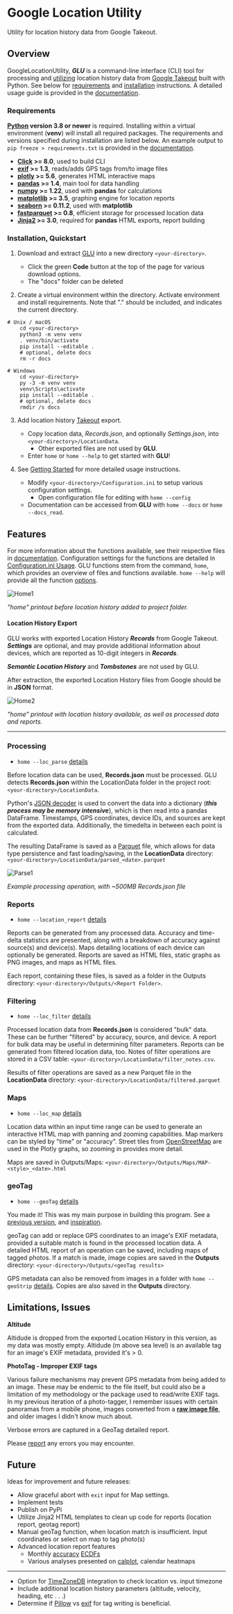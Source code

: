# Google Location Utility
Utility for location history data from Google Takeout.


## Overview
GoogleLocationUtility, ***GLU*** is a command-line interface (CLI) tool for processing and [utilizing](/README.md#Features) location history data from [Google Takeout](https://takeout.google.com/) built with Python. See below for [requirements](/README.md#Requirements) and [installation](/README.md#installation-quickstart) instructions. 
A detailed usage guide is provided in the [documentation](/docs/Getting%20Started.md#getting-started).


### Requirements
**[Python](https://www.python.org/) version 3.8 or newer** is required. Installing within a virtual environment (**venv**) will install all required packages. 
The requirements and versions specified during installation are listed below. An example output to `pip freeze > requirements.txt` is provided in the [documentation](/docs/Getting%20Started.md#installed-packages).

* **[Click](https://click.palletsprojects.com/) >= 8.0**, used to build CLI
* **[exif](https://exif.readthedocs.io/) >= 1.3**, reads/adds GPS tags from/to image files
* **[plotly](https://plotly.com/python/) >= 5.6**, generates HTML interactive maps
* **[pandas](https://pandas.pydata.org/pandas-docs/stable/index.html) >= 1.4**, main tool for data handling
* **[numpy](https://numpy.org/doc/stable/) >= 1.22**, used with **pandas** for calculations
* **[matplotlib](https://matplotlib.org/stable/index.html) >= 3.5**, graphing engine for location reports
* **[seaborn](https://seaborn.pydata.org/index.html) >= 0.11.2**, used with **matplotlib**
* **[fastparquet](https://fastparquet.readthedocs.io/en/latest/) >= 0.8**, efficient storage for processed location data
* **[Jinja2](https://jinja.palletsprojects.com/) >= 3.0**, required for **pandas** HTML exports, report building

### Installation, Quickstart

1. Download and extract [GLU](https://github.com/NBPub/GoogleLocationUtility/archive/refs/heads/main.zip) into a new directory `<your-directory>`. 
	- Click the green **Code** button at the top of the page for various download options.
	- The "docs" folder can be deleted
		
2. Create a virtual environment within the directory. Activate environment and install requirements. Note that "." should be included, and indicates the current directory.
```
# Unix / macOS
	cd <your-directory>
	python3 -m venv venv
	. venv/bin/activate
	pip install --editable .
	# optional, delete docs
	rm -r docs
	
# Windows
	cd <your-directory>
	py -3 -m venv venv
	venv\Scripts\activate
	pip install --editable .
	# optional, delete docs
	rmdir /s docs
```

3. Add location history [Takeout](https://takeout.google.com/) export.
    - Copy location data, *Records.json*, and optionally *Settings.json*, into `<your-directory>/LocationData`.
      - Other exported files are not used by **GLU**.
    - Enter `home` or `home --help` to get started with **GLU**!

		
4. See [Getting Started](/docs/Getting%20Started.md#usage) for more detailed usage instructions.
    - Modify `<your-directory>/Configuration.ini` to setup various configuration settings.
	    - Open configuration file for editing with `home --config`
    - Documentation can be accessed from **GLU** with `home --docs` or `home --docs_read`.


## Features
For more information about the functions available, see their respective files in [documentation](/docs/Getting%20Started.md#getting-started). Configuration settings for the functions are detailed in [Configuration.ini Usage](/docs/Getting%20Started.md#configurationini).
GLU functions stem from the command, `home`, which provides an overview of files and functions available. `home --help` will provide all the function [options](/docs/Getting%20Started.md#usage).

![Home1](/docs/images/home_ex1.png)

*"home" printout before location history added to project folder.*

#### Location History Export
GLU works with exported Location History ***Records*** from Google Takeout. 
***Settings*** are optional, and may provide additional information about devices, which are reported as 10-digit integers in ***Records***. 

***Semantic Location History*** and ***Tombstones*** are not used by GLU. 

After extraction, the exported Location History files from Google should be in **JSON** format.

![Home2](/docs/images/home_ex2.png)

*"home" printout with location history available, as well as processed data and reports.*

---

### Processing
  - `home --loc_parse` [details](/docs/Location%20Processing.md)

Before location data can be used, **Records.json** must be processed. GLU detects **Records.json** within the LocationData folder in the project root: `<your-directory>/LocationData`.

Python's [JSON decoder](https://docs.python.org/3/library/json.html) is used to convert the data into a dictionary (***this process may be memory intensive***), which is then read into a pandas DataFrame.
Timestamps, GPS coordinates, device IDs, and sources are kept from the exported data. Additionally, the timedelta in between each point is calculated. 

The resulting DataFrame is saved as a [Parquet](https://parquet.apache.org/) file, which allows for data type persistence and fast loading/saving, in the **LocationData** directory:
`<your-directory>/LocationData/parsed_<date>.parquet`

![Parse1](/docs/images/location_parse.png)

*Example processing operation, with ~500MB Records.json file*

### Reports
  - `home --location_report` [details](/docs/Location%20Reporting.md)

Reports can be generated from any processed data. Accuracy and time-delta statistics are presented, along with a breakdown of accuracy against source(s) and device(s).
Maps detailing locations of each device can optionally be generated. Reports are saved as HTML files, static graphs as PNG images, and maps as HTML files.

Each report, containing these files, is saved as a folder in the Outputs directory: `<your-directory>/Outputs/<Report Folder>`.

### Filtering
  - `home --loc_filter` [details](/docs/Location%20Filtering.md)

Processed location data from **Records.json** is considered "bulk" data. These can be further "filtered" by accuracy, source, and device. 
A report for bulk data may be useful in determining filter parameters. Reports can be generated from filtered location data, too.
Notes of filter operations are stored in a CSV table: `<your-directory>/LocationData/filter_notes.csv`.

Results of filter operations are saved as a new Parquet file in the **LocationData** directory:
`<your-directory>/LocationData/filtered.parquet`

### Maps
  - `home --loc_map` [details](/docs/Mapping.md)

Location data within an input time range can be used to generate an interactive HTML map with panning and zooming capabilities. Map markers can be styled by "time" or "accuracy". 
Street tiles from [OpenStreetMap](https://www.openstreetmap.org/) are used in the Plotly graphs, so zooming in provides more detail.

Maps are saved in Outputs/Maps: `<your-directory>/Outputs/Maps/MAP-<style>_<date>.html`

### geoTag
  - `home --geoTag` [details](/docs/geoTag.md)

You made it! This was my main purpose in building this program. See a [previous version](https://github.com/NBPub/PhotosGeoTagger), and [inspiration](https://github.com/chuckleplant/blog/blob/master/scripts/location-geotag.py).

geoTag can add or replace GPS coordinates to an image's EXIF metadata, provided a suitable match is found in the processed location data. A detailed HTML report of an operation can be saved, including maps of tagged photos.
If a match is made, image copies are saved in the **Outputs** directory: `<your-directory>/Outputs/<geoTag results>`

GPS metadata can also be removed from images in a folder with `home --geoStrip` [details](/docs/geoTag.md#geoStrip). Copies are also saved in the **Outputs** directory. 


## Limitations, Issues
**Altitude** 

Altidude is dropped from the exported Location History in this version, as my data was mostly empty. Altidude (m above sea level) is an available tag for an image's EXIF metadata, provided it's > 0.

**PhotoTag - Improper EXIF tags**

Various failure mechanisms may prevent GPS metadata from being added to an image. These may be endemic to the file itself, but could also be a limitation of my methodology or the package used to read/write EXIF tags. 
In my previous iteration of a photo-tagger, I remember issues with certain panoramas from a mobile phone, images converted from a **[raw image file](https://en.wikipedia.org/wiki/Raw_image_format)**, and older images I didn't know much about.

Verbose errors are captured in a GeoTag detailed report. 

Please [report](https://github.com/NBPub/GoogleLocationUtility/issues) any errors you may encounter.

## Future
Ideas for improvement and future releases:
  * Allow graceful abort with `exit` input for Map settings.
  * Implement tests
  * Publish on PyPi
  * Utilize Jinja2 HTML templates to clean up code for reports (location report, geotag report)
  * Manual geoTag function, when location match is insufficient. Input coordinates or select on map to tag photo(s)
  * Advanced location report features 
	* Monthly [accuracy](/docs/images/ecdf_ex1.png?raw=1) [ECDFs](/docs/images/ecdf_ex2.png?raw=1)
	* Various analyses presented on [calplot](https://calplot.readthedocs.io/en/latest/), calendar heatmaps
---
	
  * Option for [TimeZoneDB](https://timezonedb.com/) integration to check location vs. input timezone
  * Include additional location history parameters (altitude, velocity, heading, etc . . .)
  * Determine if [Pillow](https://pillow.readthedocs.io/) vs [exif](https://gitlab.com/TNThieding/exif) for tag writing is beneficial.
